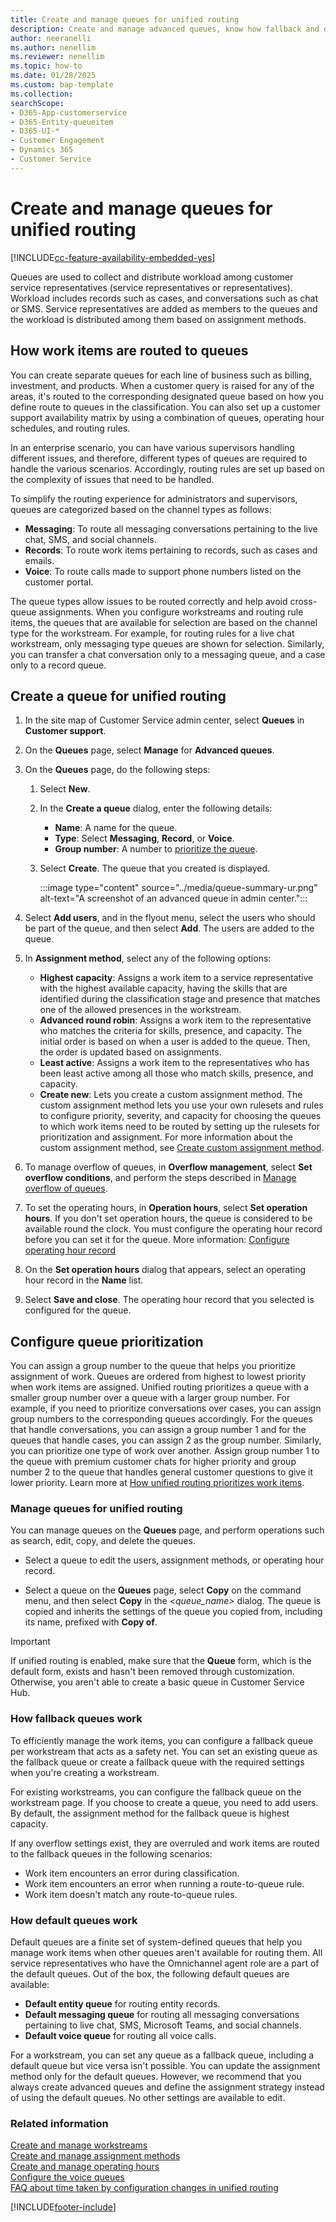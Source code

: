 ```yaml
---
title: Create and manage queues for unified routing
description: Create and manage advanced queues, know how fallback and default queues work in unified routing in Customer Service.
author: neeranelli
ms.author: nenellim
ms.reviewer: nenellim
ms.topic: how-to
ms.date: 01/28/2025
ms.custom: bap-template
ms.collection:
searchScope:
- D365-App-customerservice
- D365-Entity-queueitem
- D365-UI-*
- Customer Engagement
- Dynamics 365
- Customer Service
---
```


# Create and manage queues for unified routing

[!INCLUDE[cc-feature-availability-embedded-yes](../../includes/cc-feature-availability-embedded-yes.md)]

Queues are used to collect and distribute workload among customer service representatives (service representatives or representatives). Workload includes records such as cases, and conversations such as chat or SMS. Service representatives are added as members to the queues and the workload is distributed among them based on assignment methods.

## How work items are routed to queues

You can create separate queues for each line of business such as billing, investment, and products. When a customer query is raised for any of the areas, it's routed to the corresponding designated queue based on how you define route to queues in the classification. You can also set up a customer support availability matrix by using a combination of queues, operating hour schedules, and routing rules.

In an enterprise scenario, you can have various supervisors handling different issues, and therefore, different types of queues are required to handle the various scenarios. Accordingly, routing rules are set up based on the complexity of issues that need to be handled.

To simplify the routing experience for administrators and supervisors, queues are categorized based on the channel types as follows:

- **Messaging**: To route all messaging conversations pertaining to the live chat, SMS, and social channels.
- **Records**: To route work items pertaining to records, such as cases and emails.
- **Voice**: To route calls made to support phone numbers listed on the customer portal.

The queue types allow issues to be routed correctly and help avoid cross-queue assignments. When you configure workstreams and routing rule items, the queues that are available for selection are based on the channel type for the workstream. For example, for routing rules for a live chat workstream, only messaging type queues are shown for selection. Similarly, you can transfer a chat conversation only to a messaging queue, and a case only to a record queue.

## Create a queue for unified routing

1. In the site map of Customer Service admin center, select **Queues** in **Customer support**.
    
1. On the **Queues** page, select **Manage** for **Advanced queues**.
    
1. On the **Queues** page, do the following steps:

    1. Select **New**.
    1. In the **Create a queue** dialog, enter the following details:
       - **Name**: A name for the queue.
       - **Type**: Select **Messaging**, **Record**, or **Voice**.
       - **Group number**: A number to [prioritize the queue](#configure-queue-prioritization).
    1. Select **Create**. The queue that you created is displayed.

       :::image type="content" source="../media/queue-summary-ur.png" alt-text="A screenshot of an advanced queue in admin center.":::


1. Select **Add users**, and in the flyout menu, select the users who should be part of the queue, and then select **Add**. The users are added to the queue.

1. In **Assignment method**, select any of the following options:
   - **Highest capacity**: Assigns a work item to a service representative with the highest available capacity, having the skills that are identified during the classification stage and presence that matches one of the allowed presences in the workstream.
   - **Advanced round robin**: Assigns a work item to the representative who matches the criteria for skills, presence, and capacity. The initial order is based on when a user is added to the queue. Then, the order is updated based on assignments.
   - **Least active**: Assigns a work item to the representatives who has been least active among all those who match skills, presence, and capacity.
   - **Create new**: Lets you create a custom assignment method. The custom assignment method lets you use your own rulesets and rules to configure priority, severity, and capacity for choosing the queues to which work items need to be routed by setting up the rulesets for prioritization and assignment. For more information about the custom assignment method, see [Create custom assignment method](assignment-methods.md).

1. To manage overflow of queues, in **Overflow management**, select **Set overflow conditions**, and perform the steps described in [Manage overflow of queues](manage-overflow.md).

1. To set the operating hours, in **Operation hours**, select **Set operation hours**. If you don't set operation hours, the queue is considered to be available round the clock. You must configure the operating hour record before you can set it for the queue. More information: [Configure operating hour record](create-operating-hours.md)

1. On the **Set operation hours** dialog that appears, select an operating hour record in the **Name** list.

1. Select **Save and close**. The operating hour record that you selected is configured for the queue.

## Configure queue prioritization

You can assign a group number to the queue that helps you prioritize assignment of work. Queues are ordered from highest to lowest priority when work items are assigned. Unified routing prioritizes a queue with a smaller group number over a queue with a larger group number. For example, if you need to prioritize conversations over cases, you can assign group numbers to the corresponding queues accordingly. For the queues that handle conversations, you can assign a group number 1 and for the queues that handle cases, you can assign 2 as the group number. Similarly, you can prioritize one type of work over another. Assign group number 1 to the queue with premium customer chats for higher priority and group number 2 to the queue that handles general customer questions to give it lower priority. Learn more at [How unified routing prioritizes work items](assignment-methods.md#how-unified-routing-prioritizes-work-items).

### Manage queues for unified routing

You can manage queues on the **Queues** page, and perform operations such as search, edit, copy, and delete the queues.

- Select a queue to edit the users, assignment methods, or operating hour record.

- Select a queue on the **Queues** page, select **Copy** on the command menu, and then select **Copy** in the *<queue_name>* dialog. The queue is copied and inherits the settings of the queue you copied from, including its name, prefixed with **Copy of**.

> [!IMPORTANT]
> If unified routing is enabled, make sure that the **Queue** form, which is the default form, exists and hasn't been removed through customization. Otherwise, you aren't able to create a basic queue in Customer Service Hub.

### How fallback queues work

To efficiently manage the work items, you can configure a fallback queue per workstream that acts as a safety net. You can set an existing queue as the fallback queue or create a fallback queue with the required settings when you're creating a workstream.

For existing workstreams, you can configure the fallback queue on the workstream page. If you choose to create a queue, you need to add users. By default, the assignment method for the fallback queue is highest capacity.

If any overflow settings exist, they are overruled and work items are routed to the fallback queues in the following scenarios:

- Work item encounters an error during classification.
- Work item encounters an error when running a route-to-queue rule.
- Work item doesn't match any route-to-queue rules.

### How default queues work

Default queues are a finite set of system-defined queues that help you manage work items when other queues aren't available for routing them. All service representatives who have the Omnichannel agent role are a part of the default queues. Out of the box, the following default queues are available:

- **Default entity queue** for routing entity records.
- **Default messaging queue** for routing all messaging conversations pertaining to live chat, SMS, Microsoft Teams, and social channels.
- **Default voice queue** for routing all voice calls.

For a workstream, you can set any queue as a fallback queue, including a default queue but vice versa isn't possible. You can update the assignment method only for the default queues. However, we recommend that you always create advanced queues and define the assignment strategy instead of using the default queues. No other settings are available to edit.

### Related information

[Create and manage workstreams](create-workstreams.md)  
[Create and manage assignment methods](configure-assignment-rules.md#create-an-assignment-method-and-configure-rules)  
[Create and manage operating hours](create-operating-hours.md)  
[Configure the voice queues](../voice-channel-route-queues.md)  
[FAQ about time taken by configuration changes in unified routing](faqs.md#how-long-does-a-configuration-change-to-the-omnichannel-for-customer-service-and-unified-routing-settings-take-to-update)

[!INCLUDE[footer-include](../../includes/footer-banner.md)]
